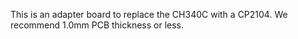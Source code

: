 This is an adapter board to replace the CH340C with a CP2104. We recommend 1.0mm PCB thickness or less.
